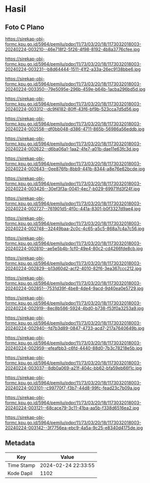 # Hasil

## Foto C Plano

https://sirekap-obj-formc.kpu.go.id/5964/pemilu/pdpr/11/73/03/20/18/1173032018003-20240224-003210--46e718f2-5f26-4f98-8192-4b8a3776cfee.jpg

https://sirekap-obj-formc.kpu.go.id/5964/pemilu/pdpr/11/73/03/20/18/1173032018003-20240224-003231--b8d64444-1511-41f2-a33a-26ec9138bbe6.jpg

https://sirekap-obj-formc.kpu.go.id/5964/pemilu/pdpr/11/73/03/20/18/1173032018003-20240224-003350--79e5095e-296b-459e-b64b-1acba296bd5d.jpg

https://sirekap-obj-formc.kpu.go.id/5964/pemilu/pdpr/11/73/03/20/18/1173032018003-20240224-003312--dc9f4182-80ff-43f6-bf9b-523cca7d5d56.jpg

https://sirekap-obj-formc.kpu.go.id/5964/pemilu/pdpr/11/73/03/20/18/1173032018003-20240224-002558--df0bb048-d386-4711-865b-56986a56eddb.jpg

https://sirekap-obj-formc.kpu.go.id/5964/pemilu/pdpr/11/73/03/20/18/1173032018003-20240224-002622--d6ba06a1-1aa2-4fe7-a01b-dae11e63fc3d.jpg

https://sirekap-obj-formc.kpu.go.id/5964/pemilu/pdpr/11/73/03/20/18/1173032018003-20240224-002643--0ee876fb-8bb9-441b-8344-a8e76e62bcde.jpg

https://sirekap-obj-formc.kpu.go.id/5964/pemilu/pdpr/11/73/03/20/18/1173032018003-20240224-003426--30ef3f3a-0041-4ec7-b029-69971fd3f24f.jpg

https://sirekap-obj-formc.kpu.go.id/5964/pemilu/pdpr/11/73/03/20/18/1173032018003-20240224-002727--761901d5-4f0c-441a-8301-b0f3327d9ae4.jpg

https://sirekap-obj-formc.kpu.go.id/5964/pemilu/pdpr/11/73/03/20/18/1173032018003-20240224-002748--32449baa-2c0c-4c65-a5c5-868a7c4a7c56.jpg

https://sirekap-obj-formc.kpu.go.id/5964/pemilu/pdpr/11/73/03/20/18/1173032018003-20240224-002810--ae5e5b4b-1cf0-49e4-80c2-cd4266fde8cb.jpg

https://sirekap-obj-formc.kpu.go.id/5964/pemilu/pdpr/11/73/03/20/18/1173032018003-20240224-002829--b13d60d2-acf2-4010-82f6-3ea367ccc212.jpg

https://sirekap-obj-formc.kpu.go.id/5964/pemilu/pdpr/11/73/03/20/18/1173032018003-20240224-002851--7531d39f-4be8-4de4-9acd-9d40ea0e5729.jpg

https://sirekap-obj-formc.kpu.go.id/5964/pemilu/pdpr/11/73/03/20/18/1173032018003-20240224-002919--8ec8b586-5924-4bd0-b738-f53f0a3253a9.jpg

https://sirekap-obj-formc.kpu.go.id/5964/pemilu/pdpr/11/73/03/20/18/1173032018003-20240224-002940--fd7b3d89-0847-4733-acd7-217a7640649b.jpg

https://sirekap-obj-formc.kpu.go.id/5964/pemilu/pdpr/11/73/03/20/18/1173032018003-20240224-002959--efeafbb3-c6fd-4440-88d0-7b3c78218e5b.jpg

https://sirekap-obj-formc.kpu.go.id/5964/pemilu/pdpr/11/73/03/20/18/1173032018003-20240224-003037--8db0a069-a21f-404c-bb62-bfa59eb66f1c.jpg

https://sirekap-obj-formc.kpu.go.id/5964/pemilu/pdpr/11/73/03/20/18/1173032018003-20240224-003101--c99770f7-f3b7-44d8-99fc-fead23c7b09a.jpg

https://sirekap-obj-formc.kpu.go.id/5964/pemilu/pdpr/11/73/03/20/18/1173032018003-20240224-003121--68cace79-3c11-41ba-aa5b-f338d6516ea2.jpg

https://sirekap-obj-formc.kpu.go.id/5964/pemilu/pdpr/11/73/03/20/18/1173032018003-20240224-003142--3f7756ea-ebc9-4a5a-9c25-e8340d4175de.jpg


## Metadata

| Key        | Value               |
| ---------- | ------------------- |
| Time Stamp | 2024-02-24 22:33:55 |
| Kode Dapil | 1102                |



